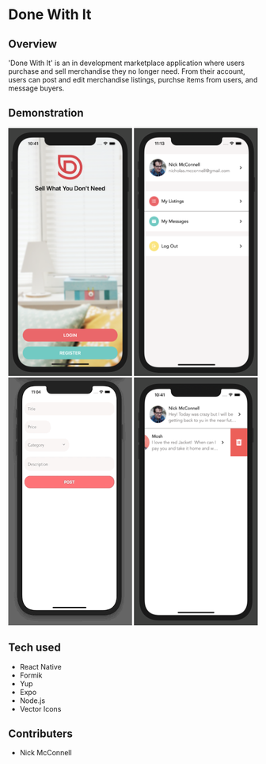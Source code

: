 # Done With It

## Overview

'Done With It' is an in development marketplace application where users purchase and sell merchandise they no longer need.  From their account, users can post and edit merchandise listings, purchse items from users, and message buyers.

## Demonstration
<p align="center">
<img src="https://github.com/nicholasmcconnell/DoneWithIt/blob/master/app/assets/readme/WelcomeScreen.png" width="250" height="500"> 
  <img src="https://github.com/nicholasmcconnell/DoneWithIt/blob/master/app/assets/readme/AccountScreen.png" width="250" height="500"> 
  <img src="https://github.com/nicholasmcconnell/DoneWithIt/blob/master/app/assets/readme/ListingEditScreen.gif" width="250" height="500"> 
  <img src="https://github.com/nicholasmcconnell/DoneWithIt/blob/master/app/assets/readme/MessagesScreen.png" width="250" height="500">
</p>

## Tech used

- React Native
- Formik
- Yup
- Expo
- Node.js
- Vector Icons

## Contributers

- Nick McConnell
